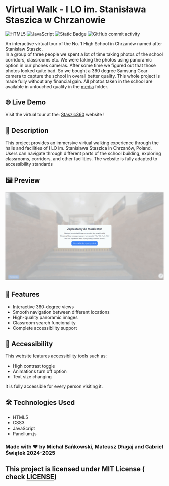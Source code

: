 # Virtual Walk - I LO im. Stanisława Staszica w Chrzanowie

![HTML5](https://img.shields.io/badge/html5-%23E34F26.svg?style=for-the-badge&logo=html5&logoColor=white)
![JavaScript](https://img.shields.io/badge/javascript-%23323330.svg?style=for-the-badge&logo=javascript&logoColor=%23F7DF1E)
![Static Badge](https://img.shields.io/badge/Panellum.js-%23ffa321?style=for-the-badge)
![GitHub commit activity](https://img.shields.io/github/commit-activity/t/AndreansxTech/Staszic360?style=for-the-badge&logo=github)


An interactive virtual tour of the No. 1 High School in Chrzanów named after Stanisław Staszic. </br>
In a group of three people we spent a lot of time taking photos of the school corridors, classrooms etc. We were taking the photos using panoramic option in our phones cameras. After some time we figured out that those photos looked quite bad. So we bought a 360 degree Samsung Gear camera to capture the school in overall better quality. This whole project is made fully without any financial gain. All photos taken in the school are available in untouched quality in the <a href="./media/">media</a> folder.

## 🌐 Live Demo

Visit the virtual tour at the: [Staszic360](https://staszic-virtual-walk.pages.dev) website !

## 📝 Description

This project provides an immersive virtual walking experience through the halls and facilities of I LO im. Stanisława Staszica in Chrzanów, Poland. Users can navigate through different parts of the school building, exploring classrooms, corridors, and other facilities. The website is fully adapted to accessibility standards

## 🖼️ Preview

![Virtual Walk Preview](./additional-media/preview-gif2.gif)

## 🚀 Features

- Interactive 360-degree views
- Smooth navigation between different locations
- High-quality panoramic images
- Classroom search funcionality
- Complete accessibility support

## 🤝 Accessibility

This website features accessibility tools such as:
- High contrast toggle
- Animations turn off option
- Text size changing

It is fully accessible for every person visiting it.

## 🛠️ Technologies Used

- HTML5
- CSS3
- JavaScript
- Panellum.js 


### Made with ❤️ by Michał Bańkowski, Mateusz Długaj and Gabriel Świątek 2024-2025

## This project is licensed under **MIT License** ( check <a href="./LICENSE">LICENSE</a>)